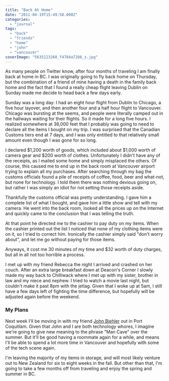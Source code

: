 ```yaml
---
title: "Back At Home"
date: "2011-04-19T15:49:58.000Z"
categories: 
  - "journal"
tags: 
  - "back"
  - "friends"
  - "home"
  - "john"
  - "vancouver"
coverImage: "5635123260_f4784a7286_z.jpg"
---
```


As many people on Twitter know, after four months of traveling I am finally back at home in BC. I was originally going to fly back home on Thursday, but the combination of a friend of mine having a death in the family back home and the fact that I found a really cheap flight leaving Dublin on Sunday made me decide to head back a few days early.

Sunday was a long day: I had an eight hour flight from Dublin to Chicago, a five hour layover, and then another four and a half hour flight to Vancouver. Chicago was bursting at the seems, and people were literally camped out in the hallways waiting for their flights. So it made for a long five hours. I realized somewhere at 36,000 feet that I probably was going to need to declare all the items I bought on my trip. I was surprised that the Canadian Customs tiers end at 7 days, and I was only entitled to that relatively small amount even though I was gone for so long.

I declared $1,200 worth of goods, which included about $1,000 worth of camera gear and $200 worth of clothes. Unfortunately I didn't have any of the receipts, as I mailed some home and simply misplaced the others. Of course, this caused me to end up in the back room at Vancouver airport trying to explain all my purchases. After searching through my bag the customs officials found a pile of receipts of coffee, food, beer and what-not, but none for technology. I told them there was nothing devious going on, but rather I was simply an idiot for not setting those receipts aside.

Thankfully the customs official was pretty understanding. I gave him a complete list of what I bought, and gave him a little show and tell with my camera. He went into the back room, looked all the prices up on the Internet and quickly came to the conclusion that I was telling the truth.

At that point he directed me to the cashier to pay duty on my items. When the cashier printed out the list I noticed that none of my clothing items were on it, so I tried to correct him. Ironically the cashier simply said "don't worry about", and let me go without paying for those items.

Anyways, it cost me 30 minutes of my time and $32 worth of duty charges, but all in all not too horrible a process.

I met up with my friend Rebecca the night I arrived and crashed on her couch. After an extra large breakfast down at Deacon's Corner I slowly made my way back to Chilliwack where I met up with my sister, brother in law and my niece and nephew. I tried to watch a movie last night, but couldn't make it past 8pm with the jetlag. Given that I woke up at 5am, I still have a few days left of fighting the time difference, but hopefully will be adjusted again before the weekend.

### My Plans

Next week I'll be moving in with my friend [John Biehler](http://johnbiehler.com) out in Port Coquitlam. Given that John and I are both technology whores, I imagine we're going to give new meaning to the phrase "Man Cave" over the summer. But it'll be good having a roommate again for a while, and means I'll be able to spend a lot more time in Vancouver and hopefully with some of the tech scene again.

I'm leaving the majority of my items in storage, and will most likely venture out to New Zealand for six to eight weeks in the fall. But other than that, I'm going to take a few months off from traveling and enjoy the spring and summer in BC.
